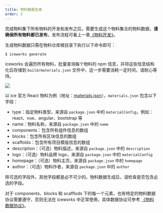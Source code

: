 ```yaml
---
title: 物料数据生成
order: 3
---
```


完成物料集下所有物料的开发和发布之后，需要生成这个物料集合的物料数据，**请确保所有物料都已发布**，发布流程可看上一章[《物料开发》](/docs/materials/guide/dev.md)。

生成物料数据只需在物料仓库根目录下执行以下命令即可：

```bash
$ iceworks generate
```

iceworks 会遍历所有物料，批量查询每个物料的 npm 信息，并将这些信息结构化后存储到 `build/materials.json` 文件中，这一步需要消耗一定时间，请耐心等待。

![](https://img.alicdn.com/tfs/TB1TdCVcEGF3KVjSZFoXXbmpFXa-671-318.png)

以 ice 官方 React 物料为例（地址：[materials.json](https://ice.alicdn.com/assets/react-materials.json)），`materials.json` 包含以下字段：

- type：指定物料类型，来源自 `package.json` 中的 `materialConfig`，例如： react、vue、angular、bootstrap 等
- name：物料名称，来源自 `package.json` 中的 `name`
- components：包含所有组件信息的数组
- blocks：包含所有区块信息的数组
- scaffolds：包含所有项目模版信息的数组
- description：（可选）物料描述，来源自 `package.json` 中的 `description`
- logo：（可选）物料品牌 logo，来源自 `package.json` 中的 `materialConfig`
- homepage：（可选）物料主页，来源自 `package.json` 中的 `homepage`
- author：（可选）物料作者，来源自 `package.json` 中的 `author`

除可选的字段外，其他字段都是必不可少的。物料数据生成后，请检查是否包含必选的字段。

对于 components、blocks 和 scafflods 下的每一个元素，也有特定的物料数据协议需要遵守，否则无法在 iceworks 中正常使用，具体数据协议可参考 [《物料数据协议》](/docs/materials/reference/protocol.md)。
